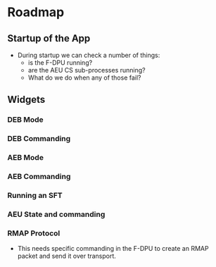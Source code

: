 # Roadmap

## Startup of the App

- During startup we can check a number of things:
	- is the F-DPU running?
	- are the AEU CS sub-processes running?
    - What do we do when any of those fail?

## Widgets

### DEB Mode

### DEB Commanding

### AEB Mode

### AEB Commanding

### Running an SFT

### AEU State and commanding

### RMAP Protocol

- This needs specific commanding in the F-DPU to create an RMAP packet and send it over transport.
